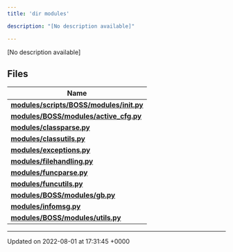 ```yaml
---
title: 'dir modules'

description: "[No description available]"

---
```







[No description available]

## Files

| Name           |
| -------------- |
| **[modules/scripts/BOSS/modules/__init__.py](/documentation/code/darkbit_developmentfiles/scripts_2boss_2modules_2____init_____8py/#file-scripts/boss/modules/--init--.py)**  |
| **[modules/BOSS/modules/active_cfg.py](/documentation/code/darkbit_developmentfiles/boss_2modules_2active__cfg_8py/#file-boss/modules/active-cfg.py)**  |
| **[modules/classparse.py](/documentation/code/darkbit_developmentfiles/classparse_8py/#file-classparse.py)**  |
| **[modules/classutils.py](/documentation/code/darkbit_developmentfiles/classutils_8py/#file-classutils.py)**  |
| **[modules/exceptions.py](/documentation/code/darkbit_developmentfiles/exceptions_8py/#file-exceptions.py)**  |
| **[modules/filehandling.py](/documentation/code/darkbit_developmentfiles/filehandling_8py/#file-filehandling.py)**  |
| **[modules/funcparse.py](/documentation/code/darkbit_developmentfiles/funcparse_8py/#file-funcparse.py)**  |
| **[modules/funcutils.py](/documentation/code/darkbit_developmentfiles/funcutils_8py/#file-funcutils.py)**  |
| **[modules/BOSS/modules/gb.py](/documentation/code/darkbit_developmentfiles/boss_2modules_2gb_8py/#file-boss/modules/gb.py)**  |
| **[modules/infomsg.py](/documentation/code/darkbit_developmentfiles/infomsg_8py/#file-infomsg.py)**  |
| **[modules/BOSS/modules/utils.py](/documentation/code/darkbit_developmentfiles/boss_2modules_2utils_8py/#file-boss/modules/utils.py)**  |






-------------------------------

Updated on 2022-08-01 at 17:31:45 +0000
